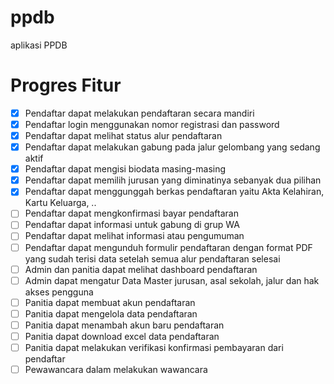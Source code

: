 # ppdb
 aplikasi PPDB

# Progres Fitur
- [x] Pendaftar dapat melakukan pendaftaran secara mandiri
- [x] Pendaftar login menggunakan nomor registrasi dan password
- [x] Pendaftar dapat melihat status alur pendaftaran
- [x] Pendaftar dapat melakukan gabung pada jalur gelombang yang sedang aktif
- [x] Pendaftar dapat mengisi biodata masing-masing
- [x] Pendaftar dapat memilih jurusan yang diminatinya sebanyak dua pilihan
- [x] Pendaftar dapat menggunggah berkas pendaftaran yaitu Akta Kelahiran, Kartu Keluarga, ..
- [ ] Pendaftar dapat mengkonfirmasi bayar pendaftaran
- [ ] Pendaftar dapat informasi untuk gabung di grup WA
- [ ] Pendaftar dapat melihat informasi atau pengumuman
- [ ] Pendaftar dapat mengunduh formulir pendaftaran dengan format PDF yang sudah terisi data setelah semua alur pendaftaran selesai
- [ ] Admin dan panitia dapat melihat dashboard pendaftaran
- [ ] Admin dapat mengatur Data Master jurusan, asal sekolah, jalur dan hak akses pengguna
- [ ] Panitia dapat membuat akun pendaftaran
- [ ] Panitia dapat mengelola data pendaftaran
- [ ] Panitia dapat menambah akun baru pendaftaran
- [ ] Panitia dapat download excel data pendaftaran
- [ ] Panitia dapat melakukan verifikasi konfirmasi pembayaran dari pendaftar
- [ ] Pewawancara dalam melakukan wawancara